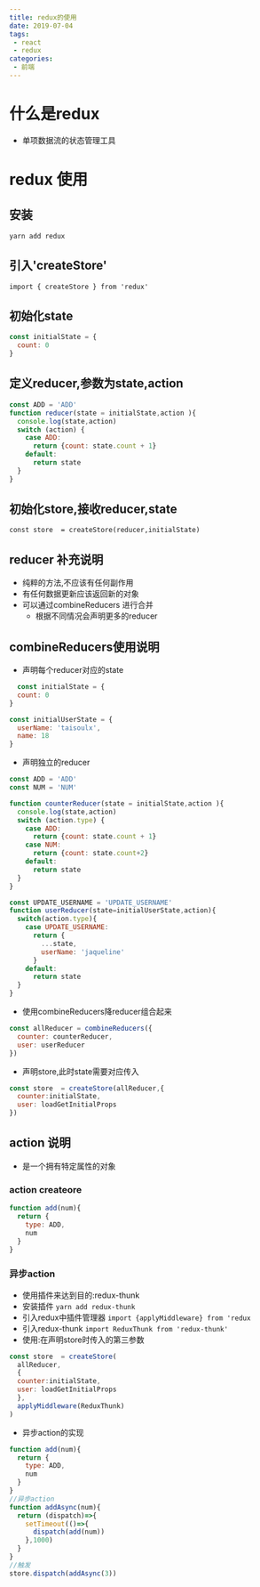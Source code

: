 ```yaml
---
title: redux的使用
date: 2019-07-04
tags:
 - react
 - redux
categories: 
 - 前端
---
```



# 什么是redux
* 单项数据流的状态管理工具

<!-- more -->
# redux 使用
## 安装
`yarn add redux`

## 引入'createStore'
`import { createStore } from 'redux'`

## 初始化state
```js
const initialState = {
  count: 0
}
```
## 定义reducer,参数为state,action
```js
const ADD = 'ADD'
function reducer(state = initialState,action ){
  console.log(state,action)
  switch (action) {
    case ADD:
      return {count: state.count + 1}
    default:
      return state
  }
}
```
## 初始化store,接收reducer,state
`const store  = createStore(reducer,initialState)`

## reducer 补充说明
* 纯粹的方法,不应该有任何副作用
* 有任何数据更新应该返回新的对象
* 可以通过combineReducers 进行合并 
  * 根据不同情况会声明更多的reducer

## combineReducers使用说明
* 声明每个reducer对应的state
```js
  const initialState = {
  count: 0
}

const initialUserState = {
  userName: 'taisoulx',
  name: 18
}
```
* 声明独立的reducer
```js
const ADD = 'ADD'
const NUM = 'NUM'

function counterReducer(state = initialState,action ){
  console.log(state,action)
  switch (action.type) {
    case ADD:
      return {count: state.count + 1}
    case NUM:
      return {count: state.count+2}
    default:
      return state
  }
}

const UPDATE_USERNAME = 'UPDATE_USERNAME'
function userReducer(state=initialUserState,action){
  switch(action.type){
    case UPDATE_USERNAME:
      return {
        ...state,
        userName: 'jaqueline'
      }
    default:
      return state
  }
}
```
* 使用combineReducers降reducer组合起来
```js
const allReducer = combineReducers({
  counter: counterReducer,
  user: userReducer
})
```
* 声明store,此时state需要对应传入
```js
const store  = createStore(allReducer,{
  counter:initialState,
  user: loadGetInitialProps
})
```

## action 说明
* 是一个拥有特定属性的对象
### action createore
```js
function add(num){
  return {
    type: ADD,
    num
  }
} 
```
### 异步action
* 使用插件来达到目的:redux-thunk
* 安装插件
`yarn add redux-thunk`
* 引入redux中插件管理器
`import {applyMiddleware} from 'redux`
* 引入redux-thunk
`import ReduxThunk from 'redux-thunk'`
* 使用:在声明store时传入的第三参数
```js
const store  = createStore(
  allReducer,
  {
  counter:initialState,
  user: loadGetInitialProps
  },
  applyMiddleware(ReduxThunk)
)
```
* 异步action的实现
```js
function add(num){
  return {
    type: ADD,
    num
  }
}
//异步action
function addAsync(num){
  return (dispatch)=>{
    setTimeout(()=>{
      dispatch(add(num))
    },1000)
  }
}
//触发
store.dispatch(addAsync(3))
```

